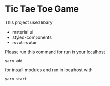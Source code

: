 # Tic Tae Toe Game

This project used libary

- material ui
- styled-components
- react-router

Please run this command for run in your localhost

```
yarn add
```

for install modules and run in localhost with

```
yarn start
```
